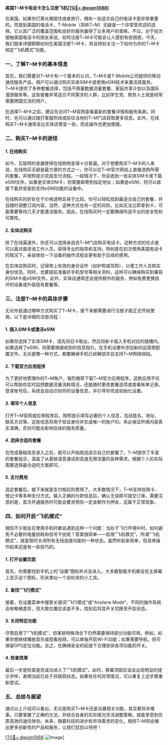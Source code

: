 **美国T~M卡电话卡怎么注册飞机[[TG💪+ @esim1088](https://t.me/s/esim1088)]**

在美国，如果你打算长期居住或者旅行，拥有一张适合自己的电话卡是非常重要的。而提到美国的电话卡，T-Mobile（简称T~M）无疑是一个非常受欢迎的选择。它以其广泛的覆盖范围和良好的服务赢得了众多用户的青睐。不过，对于初次接触美国电话卡的朋友来说，如何注册T~M卡可能会让人感到有些困惑。今天，我们就来详细聊聊如何在美国注册T~M卡，并且特别关注一下如何为你的T~M卡绑定“飞机模式”功能。

### 一、了解T~M卡的基本信息

首先，我们需要对T~M卡有一个基本的认识。T~M卡是T-Mobile公司提供的移动通信服务产品，用户可以通过购买实体SIM卡或使用eSIM技术来激活其服务。T~M卡提供了多种套餐选择，包括不限量数据流量套餐、家庭共享计划以及国际漫游服务等。这些套餐非常适合不同需求的人群，比如学生党、商务人士或是经常需要跨国交流的用户。

在选择T~M卡之前，建议先访问T~M官网查看最新的套餐详情和服务条款。同时，也可以通过拨打客服热线或前往当地的T~M门店获取更多信息。此外，在线购买T~M卡通常会比实体店便宜一些，而且操作也更加便捷。

### 二、购买T~M卡的途径

#### 1. 在线购买
如今，互联网的发展使得在线购物变得十分普遍。对于想要购买T~M卡的人来说，在线购买无疑是最方便的方式之一。你可以在T~M官方网站上直接选购所需的套餐，并按照提示完成支付流程。一般情况下，你会收到一张实体SIM卡或下载eSIM文件。如果是实体SIM卡，则需要邮寄到指定地址；如果是eSIM，则可以直接下载并安装到支持eSIM功能的设备中。

在线购买的好处在于价格透明且易于比较。你可以轻松找到最适合自己的套餐，并且随时调整订阅内容。当然，这种方式也有一定的风险，比如无法立即拿到卡，可能需要等待几天才能激活服务。因此，在线购买时一定要确保所选平台的安全性和可靠性。

#### 2. 实体店购买
除了在线渠道外，你还可以选择亲自去T~M门店购买电话卡。这种方式的优点是可以面对面咨询工作人员，获得专业的指导和支持。特别是在初次使用美国电话卡的情况下，亲自体验一下设备的操作流程会更有助于后续的使用。

在实体店购买时，记得带上有效的身份证件（如护照或驾照），以便工作人员核实身份信息。同时，也要提前准备好手机型号等相关资料，这样可以确保购买到兼容的SIM卡或eSIM文件。此外，实体店通常还会提供额外的服务，例如免费更换损坏的设备或升级现有套餐等。

### 三、注册T~M卡的具体步骤

无论你是通过哪种方式购买了T~M卡，接下来都需要进行注册才能正式开始使用。以下是详细的注册流程：

#### 1. 插入SIM卡或激活eSIM
如果你选择了实体SIM卡，请先将旧卡取出，然后将新卡插入手机对应的插槽内。如果选择了eSIM，则需要根据收到的信息指引，在手机设置中添加新的运营商配置文件。无论是哪一种方式，都要确保手机已经解锁并且支持T~M网络频段。

#### 2. 下载官方应用程序
为了更好地管理你的T~M账户，强烈推荐下载T~M官方应用程序。这款应用不仅可以帮助你实时监控数据流量消耗情况，还能随时更改套餐选项或查看账单记录。登录账号后，系统会自动识别你的设备信息，并引导你完成初始化设置。

#### 3. 填写个人信息
打开T~M官网或应用程序后，按照提示填写必要的个人信息，包括姓名、地址、联系方式等。这些信息将用于验证身份并生成唯一的账户ID。务必保证所填内容真实准确，否则可能会影响后续的服务质量。

#### 4. 选择合适的套餐
在完成基础信息录入之后，就可以开始挑选适合自己的套餐了。T~M提供了丰富的套餐组合，涵盖了从基础语音通话到高速无限流量的各种需求。根据个人的实际需要选择最合适的方案即可。

#### 5. 支付费用
选定套餐后，接下来就是支付相应的费用了。大多数情况下，T~M支持信用卡、借记卡等多种支付方式。输入正确的付款信息后，确认无误即可提交订单。需要注意的是，首次开通服务时可能会要求预存一定金额作为押金，这属于正常现象。

### 四、如何开启“飞机模式”

相信不少朋友在使用手机时都会遇到这样一个问题：当处于飞行环境中时，如何避免不必要的电量损耗和信号干扰呢？答案很简单——启用“飞机模式”。所谓“飞机模式”，就是暂时关闭所有无线连接功能的一种状态。虽然听起来简单，但具体操作起来还是有一些技巧的。

#### 1. 打开设置页面
首先，你需要找到手机上的“设置”图标并点击进入。大多数智能手机都会在主屏幕上显示这个图标，形状类似一个齿轮状的小工具。

#### 2. 查找“飞行模式”
接着，在设置菜单中搜索关键词“飞行模式”或“Airplane Mode”。不同的操作系统会有略微差异，但大致位置应该差不多。找到后将其开关切换至开启状态。

#### 3. 关闭特定功能
尽管启用了“飞机模式”，但某些特殊场合下仍然需要保持部分功能可用。例如，如果你想继续播放音乐或观看视频，可以单独开启Wi-Fi功能；如果需要导航，则可保留GPS定位功能。总之，在确保安全的前提下合理安排各项功能的开关。

#### 4. 检查效果
最后一步是检查是否成功进入了“飞机模式”。此时，屏幕顶部应该会出现明显的提示字样，表明当前已处于非联网状态。如果有任何异常情况，可以重复上述步骤重新尝试。

### 五、总结与展望

通过以上介绍可以看出，无论是购买T~M卡还是设置相关功能，其实都并非难事。只要掌握了正确的方法，并结合自身的实际情况灵活调整策略，就能享受到优质高效的通讯体验。未来，随着科技的进步和市场需求的变化，相信T~M将会推出更多创新性的产品和服务，让我们拭目以待吧！

[[TG💪+ @esim1088](https://t.me/s/esim1088) ![Image](https://i.postimg.cc/4NQfJmqS/Snipaste-2025-05-13-00-14-12.png)]